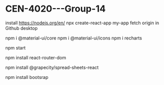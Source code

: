 # CEN-4020---Group-14
install https://nodejs.org/en/
npx create-react-app my-app
fetch origin in Github desktop

npm i @material-ui/core
npm i @material-ui/icons
npm i recharts

npm start

npm install react-router-dom

npm install @grapecity/spread-sheets-react

npm install bootsrap
